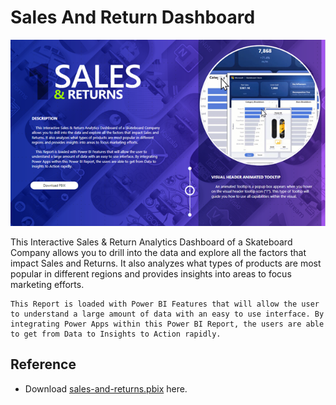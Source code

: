# Sales And Return Dashboard

![pharmaceutical-executive-dashboard](https://raw.githubusercontent.com/PrezSeah/galleryres/main/power-bi/sales-and-returns/images/Sales%20and%20Returns.png)

This Interactive Sales & Return Analytics Dashboard of a Skateboard Company allows you to drill into the data and explore all the factors that impact Sales and Returns. It also analyzes what types of products are most popular in different regions and provides insights into areas to focus marketing efforts. 



	This Report is loaded with Power BI Features that will allow the user to understand a large amount of data with an easy to use interface. By integrating Power Apps within this Power BI Report, the users are able to get from Data to Insights to Action rapidly.

## Reference
- Download [sales-and-returns.pbix](https://raw.githubusercontent.com/PrezSeah/galleryres/main/power-bi/sales-and-returns/attachments/Sales%20and%20Returns.pbix?raw=true) here.
